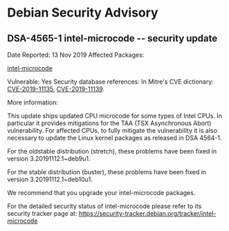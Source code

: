 
Debian Security Advisory
========================


DSA-4565-1 intel-microcode -- security update
---------------------------------------------



Date Reported:
13 Nov 2019
Affected Packages:

[intel-microcode](https://packages.debian.org/src:intel-microcode)

Vulnerable:
Yes
Security database references:
In Mitre's CVE dictionary: [CVE-2019-11135](https://security-tracker.debian.org/tracker/CVE-2019-11135), [CVE-2019-11139](https://security-tracker.debian.org/tracker/CVE-2019-11139).  

More information:

This update ships updated CPU microcode for some types of Intel CPUs. In
particular it provides mitigations for the TAA (TSX Asynchronous Abort)
vulnerability. For affected CPUs, to fully mitigate the vulnerability it
is also necessary to update the Linux kernel packages as released in DSA
4564-1.


For the oldstable distribution (stretch), these problems have been fixed
in version 3.20191112.1~deb9u1.


For the stable distribution (buster), these problems have been fixed in
version 3.20191112.1~deb10u1.


We recommend that you upgrade your intel-microcode packages.


For the detailed security status of intel-microcode please refer to its
security tracker page at:
<https://security-tracker.debian.org/tracker/intel-microcode>






